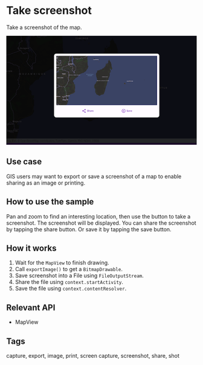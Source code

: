 # Take screenshot

Take a screenshot of the map.

![Image of take screenshot](take-screenshot.png)

## Use case

GIS users may want to export or save a screenshot of a map to enable sharing as an image or printing.

## How to use the sample

Pan and zoom to find an interesting location, then use the button to take a screenshot. The screenshot will be displayed. You can share the screenshot by tapping the share button. Or save it by tapping the save button.

## How it works

1. Wait for the `MapView` to finish drawing.
2. Call `exportImage()` to get a `BitmapDrawable`.
3. Save screenshot into a File using `FileOutputStream`.
4. Share the file using `context.startActivity`.
5. Save the file using `context.contentResolver`.

## Relevant API

* MapView

## Tags

capture, export, image, print, screen capture, screenshot, share, shot
